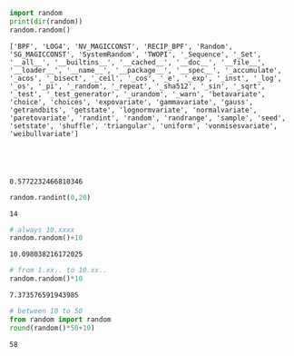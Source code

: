 ```python
import random
print(dir(random))
random.random()
```

    ['BPF', 'LOG4', 'NV_MAGICCONST', 'RECIP_BPF', 'Random', 'SG_MAGICCONST', 'SystemRandom', 'TWOPI', '_Sequence', '_Set', '__all__', '__builtins__', '__cached__', '__doc__', '__file__', '__loader__', '__name__', '__package__', '__spec__', '_accumulate', '_acos', '_bisect', '_ceil', '_cos', '_e', '_exp', '_inst', '_log', '_os', '_pi', '_random', '_repeat', '_sha512', '_sin', '_sqrt', '_test', '_test_generator', '_urandom', '_warn', 'betavariate', 'choice', 'choices', 'expovariate', 'gammavariate', 'gauss', 'getrandbits', 'getstate', 'lognormvariate', 'normalvariate', 'paretovariate', 'randint', 'random', 'randrange', 'sample', 'seed', 'setstate', 'shuffle', 'triangular', 'uniform', 'vonmisesvariate', 'weibullvariate']
    




    0.5772232466810346




```python
random.randint(0,20)
```




    14




```python
# always 10.xxxx
random.random()+10
```




    10.098038216172025




```python
# from 1.xx.. to 10.xx..
random.random()*10
```




    7.373576591943985




```python
# between 10 to 50
from random import random
round(random()*50+10)
```




    58


